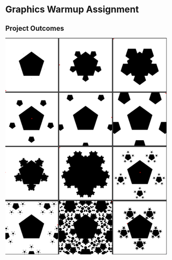 # Graphics Warmup Assignment
## Project Outcomes
![](https://github.com/doyoojk/graphics-warmup/blob/main/warmup.png)
